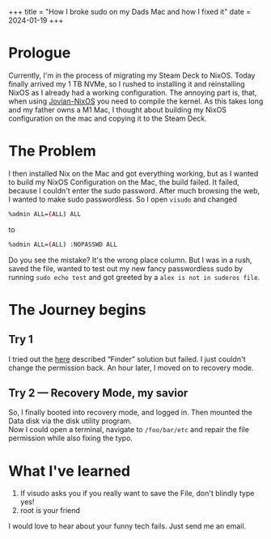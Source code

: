 +++
title = "How I broke sudo on my Dads Mac and how I fixed it"
date = 2024-01-19
+++

# Prologue

Currently, I'm in the process of migrating my Steam Deck to NixOS. Today finally arrived my 1 TB NVMe, so I rushed to installing it and reinstalling NixOS as I already had a working configuration. The annoying part is, that, when using [Jovian-NixOS](https://github.com/Jovian-Experiments/Jovian-NixOS) you need to compile the kernel. As this takes long and my father owns a M1 Mac, I thought about building my NixOS configuration on the mac and copying it to the Steam Deck.

# The Problem

I then installed Nix on the Mac and got everything working, but as I wanted to build my NixOS Configuration on the Mac, the build failed. It failed, because I couldn't enter the sudo password. After much browsing the web, I wanted to make sudo passwordless. So I open `visudo` and changed

```bash
%admin ALL=(ALL) ALL
```

to

```bash
%admin ALL=(ALL) :NOPASSWD ALL
```

Do you see the mistake? It's the wrong place column. But I was in a rush, saved the file, wanted to test out my new fancy passwordless sudo by running `sudo echo test` and got greeted by a `alex is not in suderos file`.

# The Journey begins

## Try 1

I tried out the [here](https://superuser.com/a/1368278) described “Finder” solution but failed. I just couldn't change the permission back. An hour later, I moved on to recovery mode.

## Try 2 — Recovery Mode, my savior

So, I finally booted into recovery mode, and logged in. Then mounted the Data disk via the disk utility program.  
Now I could open a terminal, navigate to `/foo/bar/etc` and repair the file permission while also fixing the typo.

# What I've learned

1. If visudo asks you if you really want to save the File, don't blindly type yes!
2. root is your friend

I would love to hear about your funny tech fails. Just send me an email.

